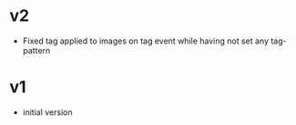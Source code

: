 # v2

- Fixed tag applied to images on tag event while having not set any tag-pattern

# v1

- initial version
